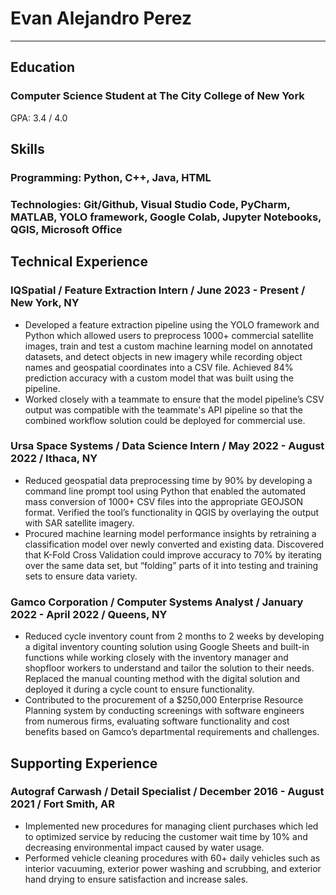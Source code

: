 # Evan Alejandro Perez
---

## Education

### Computer Science Student at The City College of New York

GPA: 3.4 / 4.0

## Skills

### Programming: Python, C++, Java, HTML
### Technologies: Git/Github, Visual Studio Code, PyCharm, MATLAB, YOLO framework, Google Colab, Jupyter Notebooks, QGIS, Microsoft Office

## Technical Experience

### IQSpatial / Feature Extraction Intern / June 2023 - Present / New York, NY

- Developed a feature extraction pipeline using the YOLO framework and Python which allowed users to preprocess 1000+ commercial satellite images, train and test a custom machine learning model on annotated datasets, and detect objects in new imagery while recording object names and geospatial coordinates into a CSV file. Achieved 84% prediction accuracy with a custom model that was built using the pipeline.
- Worked closely with a teammate to ensure that the model pipeline’s CSV output was compatible with the teammate's API pipeline so that the combined workflow solution could be deployed for commercial use.

### Ursa Space Systems / Data Science Intern / May 2022 - August 2022 / Ithaca, NY

- Reduced geospatial data preprocessing time by 90% by developing a command line prompt tool using Python that enabled the automated mass conversion of 1000+ CSV files into the appropriate GEOJSON format. Verified the tool’s functionality in QGIS by overlaying the output with SAR satellite imagery.
- Procured machine learning model performance insights by retraining a classification model over newly converted and existing data. Discovered that K-Fold Cross Validation could improve accuracy to 70% by iterating over the same data set, but “folding” parts of it into testing and training sets to ensure data variety.

### Gamco Corporation / Computer Systems Analyst / January 2022 - April 2022 / Queens, NY

- Reduced cycle inventory count from 2 months to 2 weeks by developing a digital inventory counting solution using Google Sheets and built-in functions while working closely with the inventory manager and shopfloor workers to understand and tailor the solution to their needs. Replaced the manual counting method with the digital solution and deployed it during a cycle count to ensure functionality.
- Contributed to the procurement of a $250,000 Enterprise Resource Planning system by conducting screenings with software engineers from numerous firms, evaluating software functionality and cost benefits based on Gamco’s departmental requirements and challenges.

## Supporting Experience

### Autograf Carwash / Detail Specialist / December 2016 - August 2021 / Fort Smith, AR

- Implemented new procedures for managing client purchases which led to optimized service by reducing the customer wait time by 10% and decreasing environmental impact caused by water usage.
- Performed vehicle cleaning procedures with 60+ daily vehicles such as interior vacuuming, exterior power washing and scrubbing, and exterior hand drying to ensure satisfaction and increase sales.
